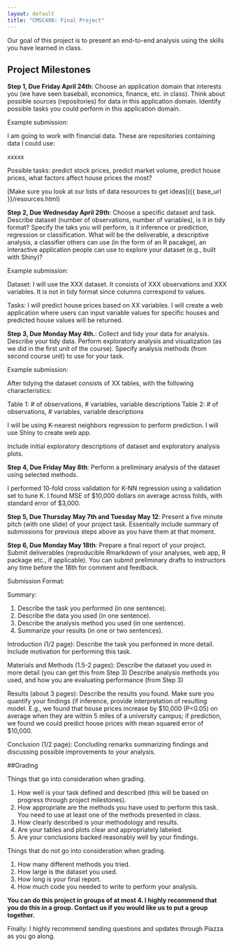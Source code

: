 ```yaml
---
layout: default
title: "CMSC498: Final Project"
---
```


Our goal of this project is to present an end-to-end analysis using the skills you have learned in class.

## Project Milestones

**Step 1, Due Friday April 24th**: Choose an application domain that interests you (we have seen baseball, economics, finance, etc. in class). Think about possible sources (repositories) for data in this application domain. Identify possible tasks you could perform in this application domain.

Example submission:

I am going to work with financial data. These are repositories containing data I could use:

xxxxx

Possible tasks: predict stock prices, predict market volume, predict house prices, what factors affect house prices the most?

[Make sure you look at our lists of data resources to get ideas]({{ base_url }}/resources.html)

**Step 2, Due Wednesday April 29th**: Choose a specific dataset and task. Describe dataset (number of observations, number of variables), is it in tidy format? Specify the taks you will perform, is it inference or prediction, regression or classification. What will be the deliverable, a descriptive analysis, a classifier others can use (in the form of an R pacakge), an interactive application people can use to explore your dataset (e.g., built with Shiny)?

Example submission:

Dataset: I will use the XXX dataset. It consists of XXX observations and XXX variables. It is not in tidy format since columns correspond to values.

Tasks: I will predict house prices based on XX variables. I will create a web application where users can input variable values for specific houses and predicted house values will be returned.

**Step 3, Due Monday May 4th.**: Collect and tidy your data for analysis. Describe your tidy data. Perform exploratory analysis and visualization (as we did in the first unit of the course). Specify analysis methods (from second course unit) to use for your task.

Example submission:

After tidying the dataset consists of XX tables, with the following characteristics:

Table 1: # of observations, # variables, variable descriptions
Table 2: # of observations, # variables, variable descriptions

I will be using K-nearest neighbors regression to perform prediction. I will use Shiny to create web app.

Include initial exploratory descriptions of dataset and exploratory analysis plots.

**Step 4, Due Friday May 8th**: Perform a preliminary analysis of the dataset using selected methods.

I performed 10-fold cross validation for K-NN regression using a validation set to tune K. I found MSE of $10,000 dollars on average across folds, with standard error of $3,000.

**Step 5, Due Thursday May 7th and Tuesday May 12**: Present a five minute pitch (with one slide) of your project task. Essentially include summary of submissions for previous steps above as you have them at that moment.

**Step 6, Due Monday May 18th**: Prepare a final report of your project. Submit deliverables (reproducible Rmarkdown of your analyses, web app, R package etc., if applicable). You can submit preliminary drafts to instructors any time before the 18th for comment and feedback.

Submission Format:

Summary:
1) Describe the task you performed (in one sentence).
2) Describe the data you used (in one sentence).
3) Describe the analysis method you used (in one sentence).
4) Summarize your results (in one or two sentences).

Introduction (1/2 page):
Describe the task you performed in more detail. Include motivation for performing this task.

Materials and Methods (1.5-2 pages):
Describe the dataset you used in more detail (you can get this from Step 3)
Describe analysis methods you used, and how you are evaluating performance (from Step 3)

Results (about 3 pages):
Describe the results you found. Make sure you quantify your findings (if inference, provide interpretation of resulting model. E.g., we found that house prices increase by $10,000 (P<0.05) on average when they are within 5 miles of a university campus; if prediction, we found we could predict house prices with mean squared error of $10,000.

Conclusion (1/2 page):
Concluding remarks summarizing findings and discussing possible improvements to your analysis.


##Grading

Things that go into consideration when grading.

1) How well is your task defined and described (this will be based on progress through project milestones).
2) How appropriate are the methods you have used to perform this task. You need to use at least one of the methods presented in class.
3) How clearly described is your methodology and results.
4) Are your tables and plots clear and appropriately labeled.
5) Are your conclusions backed reasonably well by your findings.

Things that do not go into consideration when grading.

1) How many different methods you tried.
2) How large is the dataset you used.
3) How long is your final report.
4) How much code you needed to write to perform your analysis.


**You can do this project in groups of at most 4. I highly recommend that you do this in a group. Contact us if you would like us to put a group together.**

Finally: I highly recommend sending questions and updates through Piazza as you go along.
